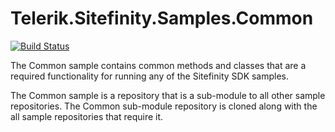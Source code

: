 Telerik.Sitefinity.Samples.Common  
=================================

[![Build Status](http://sdk-jenkins-ci.cloudapp.net/buildStatus/icon?job=Telerik.Sitefinity.Samples.Common.test)](http://sdk-jenkins-ci.cloudapp.net/job/Telerik.Sitefinity.Samples.Common.test/)

The Common sample contains common methods and classes that are a required functionality for running any of the Sitefinity SDK samples.

The Common sample is a repository that is a sub-module to all other sample repositories. The Common sub-module repository is cloned along with the all sample repositories that require it. 

